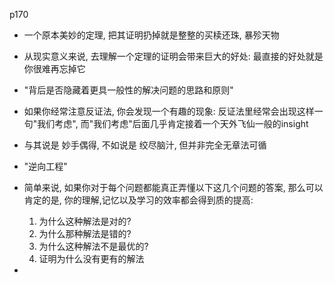 p170

+ 一个原本美妙的定理, 把其证明扔掉就是整整的买椟还珠, 暴殄天物

+ 从现实意义来说, 去理解一个定理的证明会带来巨大的好处: 最直接的好处就是你很难再忘掉它

+ "背后是否隐藏着更具一般性的解决问题的思路和原则"

+ 如果你经常注意反证法, 你会发现一个有趣的现象: 反证法里经常会出现这样一句"我们考虑", 而"我们考虑"后面几乎肯定接着一个天外飞仙一般的insight

+ 与其说是 妙手偶得, 不如说是 绞尽脑汁, 但并非完全无章法可循

+ "逆向工程"

+ 简单来说, 如果你对于每个问题都能真正弄懂以下这几个问题的答案, 那么可以肯定的是, 你的理解,记忆以及学习的效率都会得到质的提高:
    1. 为什么这种解法是对的?
    2. 为什么那种解法是错的?
    3. 为什么这种解法不是最优的?
    4. 证明为什么没有更有的解法

+ 



